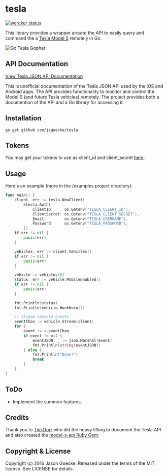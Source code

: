 # tesla
[![wercker status](https://app.wercker.com/status/c8e21c53ed5763b0b58f763670753732/m "wercker status")](https://app.wercker.com/project/bykey/c8e21c53ed5763b0b58f763670753732)

This library provides a wrapper around the API to easily query and command the a [Tesla Model S](https://www.teslamotors.com/models) remotely in Go.

![Go Tesla Gopher](https://dl.dropboxusercontent.com/u/25511/Images/gotesla.png)

## API Documentation

[View Tesla JSON API Documentation](http://docs.timdorr.apiary.io/)

This is unofficial documentation of the Tesla JSON API used by the iOS and Android apps. The API provides functionality to monitor and control the Model S (and future Tesla vehicles) remotely. The project provides both a documention of the API and a Go library for accessing it.

## Installation

```
go get github.com/jsgoecke/tesla
```

## Tokens

You may get your tokens to use as client_id and client_secret [here](http://pastebin.com/fX6ejAHd).

## Usage

Here's an example (more in the /examples project directory):

```go
func main() {
	client, err := tesla.NewClient(
		&tesla.Auth{
			ClientID:     os.Getenv("TESLA_CLIENT_ID"),
			ClientSecret: os.Getenv("TESLA_CLIENT_SECRET"),
			Email:        os.Getenv("TESLA_USERNAME"),
			Password:     os.Getenv("TESLA_PASSWORD"),
		})
	if err != nil {
		panic(err)
	}

	vehicles, err := client.Vehicles()
	if err != nil {
		panic(err)
	}

	vehicle := vehicles[0]
	status, err := vehicle.MobileEnabled()
	if err != nil {
		panic(err)
	}

	fmt.Println(status)
	fmt.Println(vehicle.HonkHorn())

	// Stream vehicle events
	eventChan := vehicle.Stream(client)
	for {
		event := <-eventChan
		if event != nil {
			eventJSON, _ := json.Marshal(event)
			fmt.Println(string(eventJSON))
		} else {
			fmt.Println("Done!")
			break
		}
	}
}
```

## ToDo

* Implement the summon features.

## Credits

Thank you to [Tim Dorr](https://github.com/timdorr) who did the heavy lifting to document the Tesla API and also created the [model-s-api Ruby Gem](https://github.com/timdorr/model-s-api).

## Copyright & License

Copyright (c) 2016 Jason Goecke. Released under the terms of the MIT license. See LICENSE for details.

